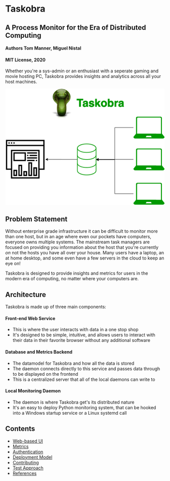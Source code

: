 # Taskobra
## A Process Monitor for the Era of Distributed Computing
#### Authors Tom Manner, Miguel Nistal
#### MIT License, 2020

Whether you're a sys-admin or an enthusiast with a seperate gaming and movie hosting PC, Taskobra provides insights and analytics across all your host machines.

![Taskobra](images/taskobra_blockdiag.png)

## Problem Statement
Without enterprise grade infrastructure it can be difficult to monitor more than one host, but in an age where even our pockets have computers, everyone owns multiple systems. The mainstream task managers are focused on providing you information about the host that you're currently _on_ not the hosts you have all over your house. Many users have a laptop, an at home desktop, and some even have a few servers in the cloud to keep an eye on!

Taskobra is designed to provide insights and metrics for users in the modern era of computing, no matter where your computers are.

## Architecture

Taskobra is made up of three main components:

#### Front-end Web Service
- This is where the user interacts with data in a one stop shop
- It's designed to be simple, intuitive, and allows users to interact with their data in their favorite browser without any additional software

#### Database and Metrics Backend
- The datamodel for Taskobra and how all the data is stored
- The daemon connects directly to this service and passes data through to be displayed on the frontend
- This is a centralized server that all of the local daemons can write to

#### Local Monitoring Daemon
- The daemon is where Taskobra get's its distributed nature
- It's an easy to deploy Python monitoring system, that can be hooked into a Windows startup service or a Linux systemd call


## Contents
- [Web-based UI](webui.md)
- [Metrics](metrics.md)
- [Authentication](auth.md)
- [Deployment Model](deployment.md)
- [Contributing](elves.md)
- [Test Approach](testapproach.md)
- [References](references.md)
